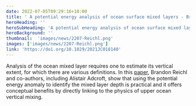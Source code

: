 ```yaml
---
date: 2022-07-05T09:29:16+10:00
title: ' A potential energy analysis of ocean surface mixed layers - Brandon Reichl'
heroHeading: ''
heroSubHeading: 'A potential energy analysis of ocean surface mixed layers - Brandon Reichl'
heroBackground: ''
thumbnail:  'images/news/2207-Reichl.png'
images: ['images/news/2207-Reichl.png']
link: 'https://doi.org/10.1029/2021JC018140'
---
```


Analysis of the ocean mixed layer requires one to estimate its vertical extent, for which there are various definitions. In this [paper](https://doi.org/10.1029/2021JC018140), Brandon Reichl and co-authors, including Alistair Adcroft, show that using the potential energy anomaly to identify the mixed layer depth is practical and it offers conceptual benefits by directly linking to the physics of upper ocean vertical mixing.
